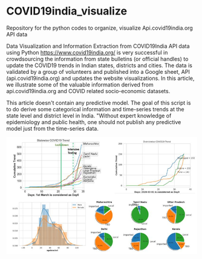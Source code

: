 # COVID19india_visualize
Repository for the python codes to organize, visualize Api.covid19india.org API data 

Data Visualization and Information Extraction from COVID19India API data using Python
https://www.covid19india.org/ is very successful in crowdsourcing the information from state bulletins (or official handles) to update the COVID19 trends in Indian states, districts and cities. The data is validated by a group of volunteers and published into a Google sheet, API (api.covid19india.org) and updates the website visualizations. In this article, we illustrate some of the valuable information derived from api.covid19india.org and COVID related socio-economic datasets.

This article doesn't contain any predictive model. The goal of this script is to do derive some categorical information and time-series trends at the state level and district level in India. "Without expert knowledge of epidemiology and public health, one should not publish any predictive model just from the time-series data.


![image](https://github.com/anandsahadevan/COVID19india_visualize/blob/master/github_image.JPG)

